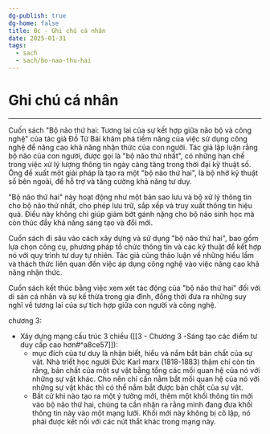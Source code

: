 ```yaml
---
dg-publish: true
dg-home: false
title: 0c - Ghi chú cá nhân
date: 2025-01-31
tags:
  - sach
  - sach/bo-nao-thu-hai
---
```

# Ghi chú cá nhân
---
Cuốn sách "Bộ não thứ hai: Tương lai của sự kết hợp giữa não bộ và công nghệ" của tác giả Đồ Tử Bái khám phá tiềm năng của việc sử dụng công nghệ để nâng cao khả năng nhận thức của con người. Tác giả lập luận rằng bộ não của con người, được gọi là "bộ não thứ nhất", có những hạn chế trong việc xử lý lượng thông tin ngày càng tăng trong thời đại kỹ thuật số. Ông đề xuất một giải pháp là tạo ra một "bộ não thứ hai", là bộ nhớ kỹ thuật số bên ngoài, để hỗ trợ và tăng cường khả năng tư duy.

"Bộ não thứ hai" này hoạt động như một bản sao lưu và bộ xử lý thông tin cho bộ não thứ nhất, cho phép lưu trữ, sắp xếp và truy xuất thông tin hiệu quả. Điều này không chỉ giúp giảm bớt gánh nặng cho bộ não sinh học mà còn thúc đẩy khả năng sáng tạo và đổi mới.

Cuốn sách đi sâu vào cách xây dựng và sử dụng "bộ não thứ hai", bao gồm lựa chọn công cụ, phương pháp tổ chức thông tin và các kỹ thuật để kết hợp nó với quy trình tư duy tự nhiên. Tác giả cũng thảo luận về những hiểu lầm và thách thức liên quan đến việc áp dụng công nghệ vào việc nâng cao khả năng nhận thức.

Cuốn sách kết thúc bằng việc xem xét tác động của "bộ não thứ hai" đối với di sản cá nhân và sự kế thừa trong gia đình, đồng thời đưa ra những suy nghĩ về tương lai của sự tích hợp giữa con người và công nghệ.


chương 3:
- Xây dựng mạng cấu trúc 3 chiều ([[3 - Chương 3 -Sáng tạo các điểm tư duy cấp cao hơn#^a8ce57]]):
	- mục đích của tư duy là nhận biết, hiểu và nắm bắt bản chất của sự vật. Nhà triết học người Đức Karl marx (1818-1883) thậm chí còn tin rằng, bản chất của một sự vật bằng tổng các mối quan hệ của nó với những sự vật khác. Cho nên chỉ cần nằm bắt mối quan hệ của nó với những sự vật khác thì có thể nắm bắt được bản chất của sự vật.
	- Bất cứ khi nào tạo ra một ý tưởng mới, thêm một khối thông tin mới vào bộ não thứ hai, chúng ta cần nhận ra rằng mình đang đưa khối thông tin này vào một mạng lưới. Khối mới này không bị cô lập, nó phải được kết nối với các nút thắt khác trong mạng này. 
